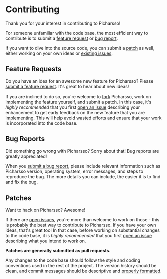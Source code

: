 # Contributing

Thank you for your interest in contributing to Picharsso!

For someone unfamiliar with the code base,
the most efficient way to contribute is
to submit a [feature request](#feature-requests) or [bug report](#bug-reports).

If you want to dive into the source code,
you can submit a [patch](#patches) as well,
either working on your own ideas or [existing issues][issues].

## Feature Requests

Do you have an idea for an awesome new feature for Picharsso?
Please [submit a feature request][issue].
It's great to hear about new ideas!

If you are inclined to do so,
you're welcome to [fork][fork] Picharsso,
work on implementing the feature yourself,
and submit a patch.
In this case, it's _highly recommended_ that you first [open an issue][issue]
describing your enhancement to get early feedback
on the new feature that you are implementing.
This will help avoid wasted efforts and ensure that your work is incorporated
into the code base.

## Bug Reports

Did something go wrong with Picharsso?
Sorry about that!
Bug reports are greatly appreciated!

When you [submit a bug report][issue],
please include relevant information
such as Picharsso version, operating system,
error messages, and steps to reproduce the bug.
The more details you can include,
the easier it is to find and fix the bug.

## Patches

Want to hack on Picharsso? Awesome!

If there are [open issues][issues],
you're more than welcome to work on those -
this is probably the best way to contribute to Picharsso.
If you have your own ideas, that's great too!
In that case, before working on substantial changes to the code base,
it is _highly recommended_ that you first [open an issue][issue]
describing what you intend to work on.

**Patches are generally submitted as pull requests.**

Any changes to the code base should
follow the style and coding conventions used in the rest of the project.
The version history should be clean,
and commit messages should be descriptive and [properly formatted][commit-messages].

[issue]: https://github.com/kelvindecosta/picharsso/issues/new
[issues]: https://github.com/kelvindecosta/picharsso/issues
[fork]: https://github.com/kelvindecosta/picharsso/fork
[commit-messages]: http://tbaggery.com/2008/04/19/a-note-about-git-commit-messages.html
